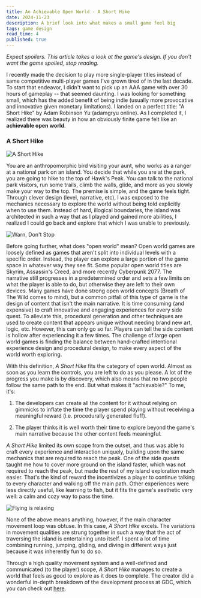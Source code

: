 ```yaml
---
title: An Achievable Open World - A Short Hike
date: 2024-11-23
description: A brief look into what makes a small game feel big
tags: game design
read_time: 4
published: true
---
```


_Expect spoilers. This article takes a look at the game's design. If you don't want the game spoiled, stop reading._

I recently made the decision to play more single-player titles instead of same competitive multi-player games I've grown tired of in the last decade. To start that endeavor, I didn't want to pick up an AAA game with over 30 hours of gameplay -- that seemed daunting. I was looking for something small, which has the added benefit of being indie (usually more provocative and innovative given monetary limitations). I landed on a perfect title: "A Short Hike" by Adam Robinson Yu (adamgryu online). As I completed it, I realized there was beauty in how an obviously finite game felt like an **achievable open world**.

### A Short Hike

![A Short Hike](https://ashorthike.com/press/images/banner6.jpg)

You are an anthropomorphic bird visiting your aunt, who works as a ranger at a national park on an island. You decide that while you are at the park, you are going to hike to the top of Hawk's Peak. You can talk to the national park visitors, run some trails, climb the walls, glide, and more as you slowly make your way to the top. The premise is simple, and the game feels tight. Through clever design (level, narrative, etc), I was exposed to the mechanics necessary to explore the world without being told explicitly when to use them. Instead of hard, illogical boundaries, the island was architected in such a way that as I played and gained more abilities, I realized I could go back and explore that which I was unable to previously.

![Warn, Don't Stop](https://ashorthike.com/press/images/gif4.gif)

Before going further, what does "open world" mean? Open world games are loosely defined as games that aren't split into individual levels with a specific order. Instead, the player can explore a large portion of the game space in whatever way they see fit. Some popular open world titles are Skyrim, Assassin's Creed, and more recently Cyberpunk 2077. The narrative still progresses in a predetermined order and sets a few limits on what the player is able to do, but otherwise they are left to their own devices. Many games have done strong open world concepts (Breath of The Wild comes to mind), but a common pitfall of this type of game is the design of content that isn't the main narrative. It is time consuming (and expensive) to craft innovative and engaging experiences for every side quest. To alleviate this, procedural generation and other techniques are used to create content that appears unique without needing brand new art, logic, etc. However, this can only go so far. Players can tell the side content is hollow after experiencing it a few times. The challenge of large open world games is finding the balance between hand-crafted intentional experience design and procedural design, to make every aspect of the world worth exploring.

With this definition, _A Short Hike_ fits the category of open world. Almost as soon as you learn the controls, you are left to do as you please. A lot of the progress you make is by discovery, which also means that no two people follow the same path to the end. But what makes it "achievable?" To me, it's:

1.  The developers can create all the content for it without relying on gimmicks to inflate the time the player spend playing without receiving a meaningful reward (i.e. procedurally generated fluff).

2.  The player thinks it is well worth their time to explore beyond the game's main narrative because the other content feels meaningful.

_A Short Hike_ limited its own scope from the outset, and thus was able to craft every experience and interaction uniquely, building upon the same mechanics that are required to reach the peak. One of the side quests taught me how to cover more ground on the island faster, which was not required to reach the peak, but made the rest of my island exploration much easier. That's the kind of reward the incentivizes a player to continue talking to every character and walking off the main path. Other experiences were less directly useful, like learning to fish, but it fits the game's aesthetic very well: a calm and cozy way to pass the time.

![Flying is relaxing](https://i0.wp.com/www.the-pixels.com/wp-content/uploads/2021/12/gif2.gif)

None of the above means anything, however, if the main character movement loop was obtuse. In this case, _A Short Hike_ excels. The variations in movement qualities are strung together in such a way that the act of traversing the island is entertaining unto itself. I spent a lot of time combining running, jumping, gliding, and diving in different ways just because it was inherently fun to do so.

Through a high quality movement system and a well-defined and communicated (to the player) scope, _A Short Hike_ manages to create a world that feels as good to explore as it does to complete. The creator did a wonderful in-depth breakdown of the development process at GDC, which you can check out [here](https://www.youtube.com/watch?v=ZW8gWgpptI8).
